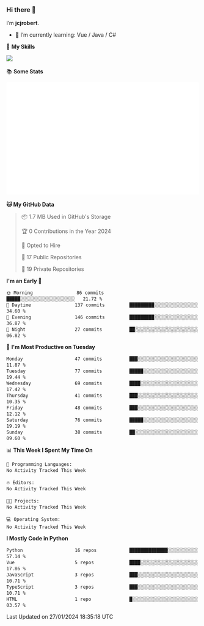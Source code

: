 ### Hi there 👋

I’m **jcjrobert**.

- 🌱 I’m currently learning: Vue / Java / C#

🌟 **My Skills**

![](https://img.shields.io/badge/-Python-3e74a2?style=flat-square&logo=Python&logoColor=fff)

📚 **Some Stats**

![](https://github.com/jcjrobert/github-stats/blob/master/generated/overview.svg)

<!--START_SECTION:waka-->
**🐱 My GitHub Data** 

> 📦 1.7 MB Used in GitHub's Storage 
 > 
> 🏆 0 Contributions in the Year 2024
 > 
> 💼 Opted to Hire
 > 
> 📜 17 Public Repositories 
 > 
> 🔑 19 Private Repositories 
 > 
**I'm an Early 🐤** 

```text
🌞 Morning                86 commits          █████░░░░░░░░░░░░░░░░░░░░   21.72 % 
🌆 Daytime                137 commits         █████████░░░░░░░░░░░░░░░░   34.60 % 
🌃 Evening                146 commits         █████████░░░░░░░░░░░░░░░░   36.87 % 
🌙 Night                  27 commits          ██░░░░░░░░░░░░░░░░░░░░░░░   06.82 % 
```
📅 **I'm Most Productive on Tuesday** 

```text
Monday                   47 commits          ███░░░░░░░░░░░░░░░░░░░░░░   11.87 % 
Tuesday                  77 commits          █████░░░░░░░░░░░░░░░░░░░░   19.44 % 
Wednesday                69 commits          ████░░░░░░░░░░░░░░░░░░░░░   17.42 % 
Thursday                 41 commits          ███░░░░░░░░░░░░░░░░░░░░░░   10.35 % 
Friday                   48 commits          ███░░░░░░░░░░░░░░░░░░░░░░   12.12 % 
Saturday                 76 commits          █████░░░░░░░░░░░░░░░░░░░░   19.19 % 
Sunday                   38 commits          ██░░░░░░░░░░░░░░░░░░░░░░░   09.60 % 
```


📊 **This Week I Spent My Time On** 

```text
💬 Programming Languages: 
No Activity Tracked This Week

🔥 Editors: 
No Activity Tracked This Week

🐱‍💻 Projects: 
No Activity Tracked This Week

💻 Operating System: 
No Activity Tracked This Week
```

**I Mostly Code in Python** 

```text
Python                   16 repos            ██████████████░░░░░░░░░░░   57.14 % 
Vue                      5 repos             ████░░░░░░░░░░░░░░░░░░░░░   17.86 % 
JavaScript               3 repos             ███░░░░░░░░░░░░░░░░░░░░░░   10.71 % 
TypeScript               3 repos             ███░░░░░░░░░░░░░░░░░░░░░░   10.71 % 
HTML                     1 repo              █░░░░░░░░░░░░░░░░░░░░░░░░   03.57 % 
```




 Last Updated on 27/01/2024 18:35:18 UTC
<!--END_SECTION:waka-->
